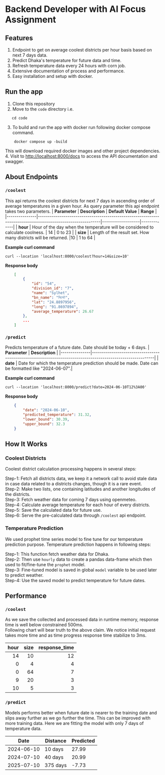# Backend Developer with AI Focus Assignment

## Features

1. Endpoint to get on average coolest districts per hour basis based on next 7 days data.  
2. Predict Dhaka's temperature for future data and time.  
3. Refresh temperature data every 24 hours with corn job.  
4. Extensive documentation of process and performance.  
5. Easy installation and setup with docker.  

## Run the app  

1. Clone this repository
2. Move to the `code` directory i.e. 
```shell
   cd code
```
3. To build and run the app with docker run following docker compose command.
```shell
    docker compose up -build
```
This will download required docker images and other project dependencies.
4. Visit to [http://localhost:8000/docs](http://localhost:8000/docs) to access the API documentation and swagger.


## About Endpoints 

### `/coolest` 
This api returns the coolest districts for next 7 days in ascending order of average temperatures in a given hour. As query parameter this api  endpoint 
takes two parameters.
| **Parameter** | **Description**                                                                                             | **Default Value** | **Range**   |
|---------------|-------------------------------------------------------------------------------------------------------------|-------------------|-------------|
| **hour**      | Hour of the day when the temperature will be considered to calculate coolness.                              | 14                | 0 to 23     |
| **size**      | Length of the result set. How many districts will be returned. |10                | 1 to 64     |

**Example curl command**
```curl
curl --location 'localhost:8000/coolest?hour=14&size=10'
```

**Response body**
```json
    [
        {
            "id": "54",
            "division_id": "7",
            "name": "Sylhet",
            "bn_name": "সিলেট",
            "lat": "24.8897956",
            "long": "91.8697894",
            "average_temperature": 26.67
        },
        ...
    ]
```

### `/predict`

Predicts temperature of a future date. Date should be today + 6 days.
| **Parameter** | **Description**                                                                                             |
|---------------|-------------------------------------------------------------------------------------------------------------|
| **date**      | Date for which the temperature prediction should be made. Date can be formatted like "2024-06-07".|

**Example curl command**
```curl
curl --location 'localhost:8000/predict?date=2024-06-10T12%3A00'
```

**Response body**
```json
    {
        "date": "2024-06-10",
        "predicted_temperature": 31.32,
        "lower_bound": 30.39,
        "upper_bound": 32.3
    }
```
## How It Works  

### Coolest Districts  
Coolest district calculation processing happens in several steps:

Step-1: Fetch all districts data, we keep it a network call to avoid stale data in case data related to a districts changes, though it is a rare event.  
Step-2: Make two lists, one containing latitudes and another longitudes of the districts.  
Step-3: Fetch weather data for coming 7 days using openmeteo.  
Step-4: Calculate average temperature for each hour of every districts.  
Step-5: Save the calculated data for future use.  
Step-6: Serve the pre-calculated data through `/coolest` api endpoint.  

### Temperature Prediction
We used prophet time series model to fine tune for our temperature prediction purpose.
Temperature prediction happens in following steps:  

Step-1: This function fetch weather data for Dhaka.  
Step-2: Then use `hourly` data to create a pandas data-frame which then used to fit/fine-tune the `prophet` model.  
Step-3: Fine-tuned model is saved in global `model` variable to be used later to predict weather.  
Step-4: Use the saved model to predict temperature for future dates.   

## Performance

### `/coolest` 

As we save the collected and processed data in runtime memory, response time is well below constrained 500ms.  
Following chart will bear truth to the above claim. We notice initial request takes more time and as time progress response time stabilize to 3ms.

|   hour |   size |   response_time |
|-------:|-------:|----------------:|
|     14 |     10 |              12 |
|      0 |      4 |               4 |
|      0 |     64 |               7 |
|      9 |     20 |               3 |
|     10 |      5 |               3 |


### `/predict` 

Models performs better when future date is nearer to the training date and
slips away further as we go further the time. This can be improved with more training data.
Here we are fitting the model with only 7 days of temperature data.

| Date                | Distance | Predicted |
|---------------------|----------|-----------|
| 2024-06-10 | 10 days  |  27.99     |
| 2024-07-10 | 40 days  | 20.99     |
| 2025-07-10 | 375 days | -7.73    |